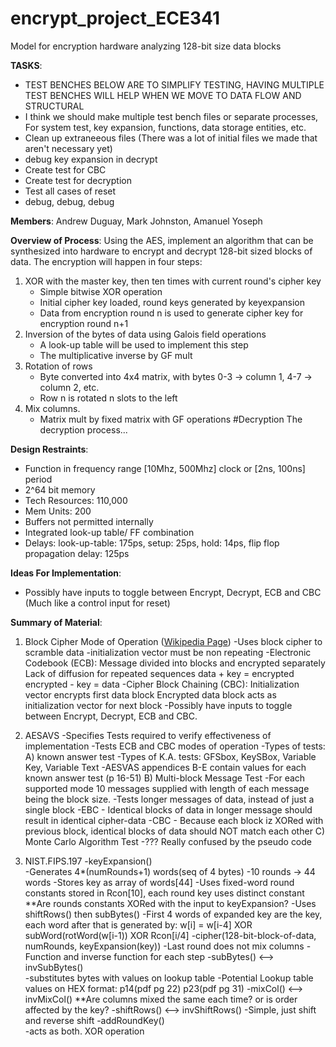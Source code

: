 # encrypt_project_ECE341
Model for encryption hardware analyzing 128-bit size data blocks  

**TASKS**:
- TEST BENCHES BELOW ARE TO SIMPLIFY TESTING, HAVING MULTIPLE TEST BENCHES WILL HELP WHEN WE MOVE TO DATA FLOW AND STRUCTURAL
- I think we should make multiple test bench files or separate processes, For system test, key expansion, functions, data storage entities, etc.
- Clean up extraneeous files (There was a lot of initial files we made that aren't necessary yet)
- debug key expansion in decrypt
- Create test for CBC
- Create test for decryption
- Test all cases of reset
- debug, debug, debug



**Members**: 
Andrew Duguay, Mark Johnston, Amanuel Yoseph

**Overview of Process**: 
Using the AES, implement an algorithm that can be synthesized into hardware to encrypt and decrypt 128-bit sized blocks of data. The encryption will happen in four steps: 
1) XOR with the master key, then ten times with current round's cipher key
   - Simple bitwise XOR operation
   - Initial cipher key loaded, round keys generated by keyexpansion
   - Data from encryption round n is used to generate cipher key for encryption round n+1
2) Inversion of the bytes of data using Galois field operations
   - A look-up table will be used to implement this step
   - The multiplicative inverse by GF mult
3) Rotation of rows
   - Byte converted into 4x4 matrix, with bytes 0-3 -> column 1, 4-7 -> column 2, etc.
   - Row n is rotated n slots to the left
5) Mix columns.
   - Matrix mult by fixed matrix with GF operations
#Decryption
The decryption process... 


**Design Restraints**: 
- Function in frequency range [10Mhz, 500Mhz] clock or [2ns, 100ns] period
- 2^64 bit memory
- Tech Resources: 110,000
- Mem Units: 200
- Buffers not permitted internally
- Integrated look-up table/ FF combination
- Delays: look-up-table: 175ps, setup: 25ps, hold: 14ps, flip flop propagation delay: 125ps

**Ideas For Implementation**:
- Possibly have inputs to toggle between Encrypt, Decrypt, ECB and CBC (Much like a control input for reset)

**Summary of Material**:
1) Block Cipher Mode of Operation (<a href="https://en.wikipedia.org/wiki/Block_cipher_mode_of_operation">Wikipedia Page</a>)
      -Uses block cipher to scramble data
      -initialization vector must be non repeating
      -Electronic Codebook (ECB):
      	Message divided into blocks and encrypted separately
      	Lack of diffusion for repeated sequences
      	data + key = encrypted	encrypted - key = data
      -Cipher Block Chaining (CBC):
      	Initialization vector encrypts first data block
      	Encrypted data block acts as initialization vector for next block
      -Possibly have inputs to toggle between Encrypt, Decrypt, ECB and CBC.

2) AESAVS
      -Specifies Tests required to verify effectiveness of implementation
      -Tests ECB and CBC modes of operation
      -Types of tests:
      	A) known answer test
      		-Types of K.A. tests: GFSbox, KeySBox, Variable Key, Variable Text
      		-AESVAS appendices B-E contain values for each known answer test (p 16-51)
      	B) Multi-block Message Test
      		-For each supported mode 10 messages supplied with length 
      		of each message being the block size.
      		-Tests longer messages of data, instead of just a single block
      		-EBC - Identical blocks of data in longer message should result 
      		in identical cipher-data
      		-CBC - Because each block iz XORed with previous block, identical
      		blocks of data should NOT match each other
      	C) Monte Carlo Algorithm Test
      		-??? Really confused by the pseudo code
3) NIST.FIPS.197
      -keyExpansion()			
      	-Generates 4*(numRounds+1) words(seq of 4 bytes)
      		-10 rounds -> 44 words
      		-Stores key as array of words[44]
      		-Uses fixed-word round constants stored in Rcon[10], each round key uses distinct constant
      			**Are rounds constants XORed with the input to keyExpansion?
      		-Uses shiftRows() then subBytes()
      		-First 4 words of expanded key are the key, each word after that is generated
      		by:	w[i] = w[i-4] XOR subWord(rotWord(w[i-1)) XOR Rcon[i/4]
      -cipher(128-bit-block-of-data, numRounds, keyExpansion(key))
      	-Last round does not mix columns
      -Function and inverse function for each step
      	-subBytes()    <--> invSubBytes()	
      		-substitutes bytes with values on lookup table
      		-Potential Lookup table values on HEX format: p14(pdf pg 22) p23(pdf pg 31)
      	-mixCol()      <--> invMixCol()
      		**Are columns mixed the same each time? or is order affected by the key?
      	-shiftRows()   <--> invShiftRows()
      		-Simple, just shift and reverse shift
      	-addRoundKey()		
      		-acts as both. XOR operation

